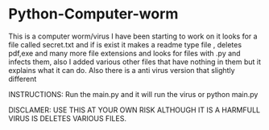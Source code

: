 # Python-Computer-worm
This is a computer worm/virus I have been starting to work on it looks for a file called secret.txt and if is exist it makes a readme type file , deletes pdf,exe and many more file extensions and looks for files with .py and infects them, also I added various other files that have nothing in them but it explains what it can do.
Also there is a anti virus version that slightly different


INSTRUCTIONS: Run the main.py and it will run the virus or python main.py

DISCLAMER: USE THIS AT YOUR OWN RISK ALTHOUGH IT IS A HARMFULL VIRUS IS DELETES VARIOUS FILES.

